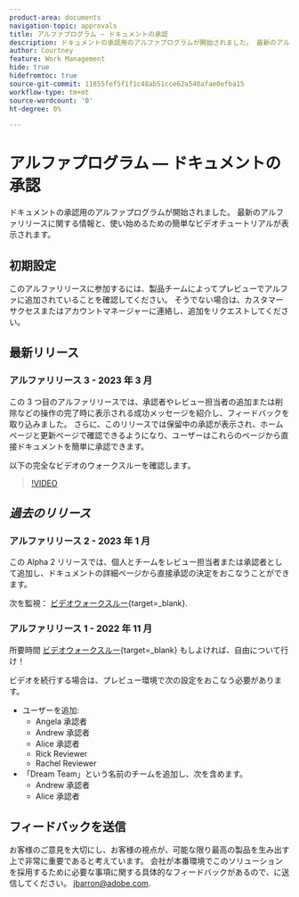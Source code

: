 ```yaml
---
product-area: documents
navigation-topic: approvals
title: アルファプログラム — ドキュメントの承認
description: ドキュメントの承認用のアルファプログラムが開始されました。 最新のアルファリリースに関する情報と、使い始めるための簡単なビデオチュートリアルが表示されます。
author: Courtney
feature: Work Management
hide: true
hidefromtoc: true
source-git-commit: 11855fef5f1f1c48ab51cce62a540afae0efba15
workflow-type: tm+mt
source-wordcount: '0'
ht-degree: 0%

---
```



# アルファプログラム — ドキュメントの承認

ドキュメントの承認用のアルファプログラムが開始されました。 最新のアルファリリースに関する情報と、使い始めるための簡単なビデオチュートリアルが表示されます。

## 初期設定

このアルファリリースに参加するには、製品チームによってプレビューでアルファに追加されていることを確認してください。 そうでない場合は、カスタマーサクセスまたはアカウントマネージャーに連絡し、追加をリクエストしてください。

## 最新リリース

### アルファリリース 3 - 2023 年 3 月

この 3 つ目のアルファリリースでは、承認者やレビュー担当者の追加または削除などの操作の完了時に表示される成功メッセージを紹介し、フィードバックを取り込みました。 さらに、このリリースでは保留中の承認が表示され、ホームページと更新ページで確認できるようになり、ユーザーはこれらのページから直接ドキュメントを簡単に承認できます。

以下の完全なビデオのウォークスルーを確認します。

>[!VIDEO](https://video.tv.adobe.com/v/3417854/)

## _過去のリリース_

### アルファリリース 2 - 2023 年 1 月

この Alpha 2 リリースでは、個人とチームをレビュー担当者または承認者として追加し、ドキュメントの詳細ページから直接承認の決定をおこなうことができます。

次を監視： [ビデオウォークスルー](https://video.tv.adobe.com/v/3413941){target=_blank}.

### アルファリリース 1 - 2022 年 11 月

所要時間 [ビデオウォークスルー](https://video.tv.adobe.com/v/3412837){target=_blank} もしよければ、自由について行け！

ビデオを続行する場合は、プレビュー環境で次の設定をおこなう必要があります。

* ユーザーを追加:
   * Angela 承認者
   * Andrew 承認者
   * Alice 承認者
   * Rick Reviewer
   * Rachel Reviewer
* 「Dream Team」という名前のチームを追加し、次を含めます。
   * Andrew 承認者
   * Alice 承認者

## フィードバックを送信

お客様のご意見を大切にし、お客様の視点が、可能な限り最高の製品を生み出す上で非常に重要であると考えています。 会社が本番環境でこのソリューションを採用するために必要な事項に関する具体的なフィードバックがあるので、に送信してください。 [jbarron@adobe.com](mailto:jbarron@adobe.com).